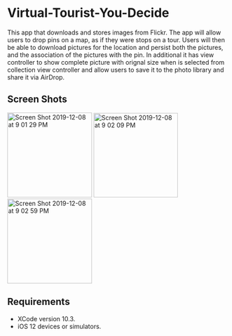 # Virtual-Tourist-You-Decide
This app that downloads and stores images from Flickr. The app will allow users to drop pins on a map, as if they were stops on a tour. Users will then be able to download pictures for the location and persist both the pictures, and the association of the pictures with the pin. In additional it has view controller to show complete  picture with orignal size when is selected from collection view controller and allow users to save it to the photo library and share it via AirDrop.

## Screen Shots
<img width="193" alt="Screen Shot 2019-12-08 at 9 01 29 PM" src="https://user-images.githubusercontent.com/52824194/70395436-a26b6400-1a0f-11ea-824d-f341e959b782.png"> <img width="192" alt="Screen Shot 2019-12-08 at 9 02 09 PM" src="https://user-images.githubusercontent.com/52824194/70395458-e5c5d280-1a0f-11ea-8840-c95d09b443e8.png"> <img width="193" alt="Screen Shot 2019-12-08 at 9 02 59 PM" src="https://user-images.githubusercontent.com/52824194/70395265-0ab94600-1a0e-11ea-971c-c6eef5279642.png">

## Requirements

* XCode version 10.3.
* iOS 12 devices or simulators.
